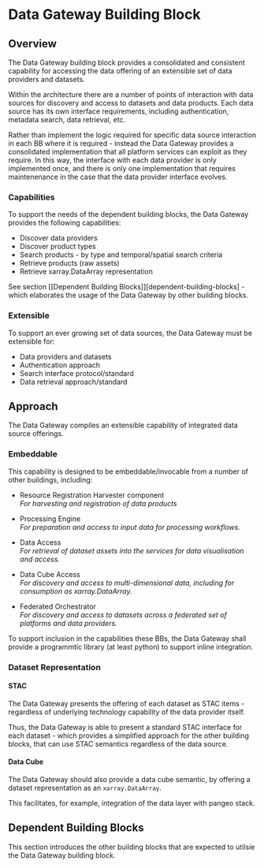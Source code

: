 # Data Gateway Building Block

## Overview

The Data Gateway building block provides a consolidated and consistent capability for accessing the data offering of an extensible set of data providers and datasets.

Within the architecture there are a number of points of interaction with data sources for discovery and access to datasets and data products. Each data source has its own interface requirements, including authentication, metadata search, data retrieval, etc.

Rather than implement the logic required for specific data source interaction in each BB where it is required - instead the Data Gateway provides a consolidated implementation that all platform services can exploit as they require. In this way, the interface with each data provider is only implemented once, and there is only one implementation that requires maintenenance in the case that the data provider interface evolves.

### Capabilities

To support the needs of the dependent building blocks, the Data Gateway provides the following capabilities:

* Discover data providers
* Discover product types
* Search products - by type and temporal/spatial search criteria
* Retrieve products (raw assets)
* Retrieve xarray.DataArray representation

See section [[Dependent Building Blocks]][dependent-building-blocks] - which elaborates the usage of the Data Gateway by other building blocks.

### Extensible

To support an ever growing set of data sources, the Data Gateway must be extensible for:

* Data providers and datasets
* Authentication approach
* Search interface protocol/standard
* Data retrieval approach/standard

## Approach

The Data Gateway compiles an extensible capability of integrated data source offerings.

### Embeddable

This capability is designed to be embeddable/invocable from a number of other buildings, including:

* Resource Registration Harvester component<br>
  *For harvesting and registration of data products*

* Processing Engine<br>
  *For preparation and access to input data for processing workflows.*

* Data Access<br>
  *For retrieval of dataset assets into the services for data visualisation and access.*

* Data Cube Access<br>
  *For discovery and access to multi-dimensional data, including for consumption as xarray.DataArray.*

* Federated Orchestrator<br>
  *For discovery and access to datasets across a federated set of platforms and data providers.*

To support inclusion in the capabilities these BBs, the Data Gateway shall provide a programmtic library (at least python) to support inline integration.

### Dataset Representation

#### STAC

The Data Gateway presents the offering of each dataset as STAC items - regardless of underlying technology capability of the data provider itself.

Thus, the Data Gateway is able to present a standard STAC interface for each dataset - which provides a simplified approach for the other building blocks, that can use STAC semantics regardless of the data source.

#### Data Cube

The Data Gateway should also provide a data cube semantic, by offering a dataset representation as an `xarray.DataArray`.

This facilitates, for example, integration of the data layer with pangeo stack.

## Dependent Building Blocks

This section introduces the other building blocks that are expected to utilsie the Data Gateway building block.
